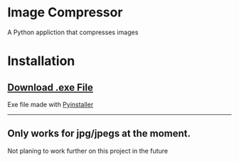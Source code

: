# Image Compressor

A Python appliction that compresses images

# Installation

## [Download .exe File](https://github.com/Faded-exe101/Image-Compressor/blob/main/dist/Image-Compressor.exe?raw=true)
Exe file made with [Pyinstaller](https://pyinstaller.org/en/stable/index.html)

---

## Only works for jpg/jpegs at the moment.

Not planing to work further on this project in the future
